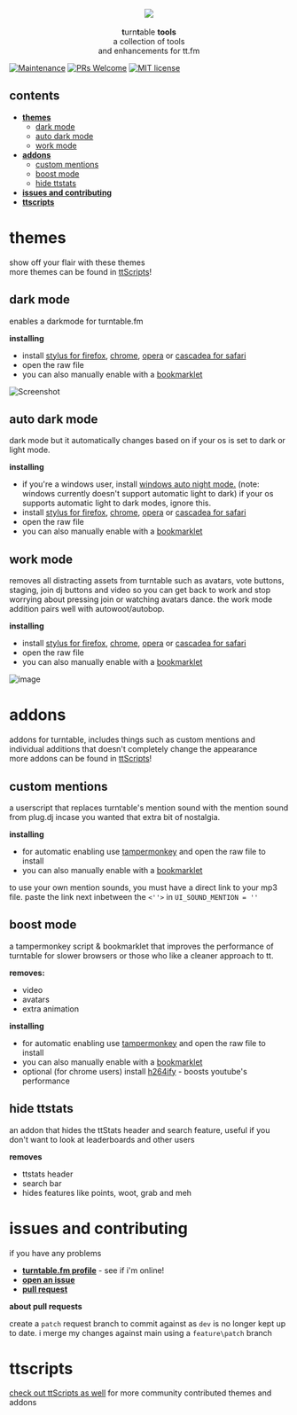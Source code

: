 <p align="center">
  <img src="https://s3.amazonaws.com/assets.turntable.fm/images/index/logo.png"/>
  <br>
  <br><b>t</b>urn<b>t</b>able <b>tools</b>
  <br>a collection of tools
  <br> and enhancements for tt.fm</br>
</p>

[![Maintenance](https://img.shields.io/badge/Maintained%3F-yes-green.svg)](https://GitHub.com/fluteds/tttools/graphs/commit-activity) [![PRs Welcome](https://img.shields.io/badge/PRs-welcome-brightgreen.svg?style=flat-square)](http://makeapullrequest.com) [![MIT license](https://img.shields.io/badge/License-MIT-blue.svg)](https://lbesson.mit-license.org/)

## **contents**

- [**themes**](#themes)
  - [dark mode](#dark-mode)
  - [auto dark mode](#auto-dark-mode)
  - [work mode](#work-mode)
- [**addons**](#addons)
  - [custom mentions](#custom-mentions)
  - [boost mode](#boost-mode)
  - [hide ttstats](#hide-ttstats)
- [**issues and contributing**](#issues-and-contributing)
- [**ttscripts**](#ttscripts)

# **themes**

show off your flair with these themes
<br>more themes can be found in [ttScripts](https://fluted.xyz/ttscripts)!

## dark mode

enables a darkmode for turntable.fm

**installing**

- install [stylus for firefox](https://addons.mozilla.org/en-US/firefox/addon/styl-us/), [chrome](https://chrome.google.com/webstore/detail/stylus/clngdbkpkpeebahjckkjfobafhncgmne), [opera](https://addons.opera.com/en-gb/extensions/details/stylus/) or [cascadea for safari](https://cascadea.app/)
- open the raw file
- you can also manually enable with a [bookmarklet](http://fluted.xyz/tttools/)

![Screenshot](https://user-images.githubusercontent.com/34608301/111393018-b6d8ea80-86af-11eb-87b3-b366abec39b2.png)

## auto dark mode

dark mode but it automatically changes based on if your os is set to dark or light mode.

**installing**

- if you're a windows user, install [windows auto night mode.](https://github.com/Armin2208/Windows-Auto-Night-Mode/releases/tag/3.0) (note: windows currently doesn't support automatic light to dark) if your os supports automatic light to dark modes, ignore this.
- install [stylus for firefox](https://addons.mozilla.org/en-US/firefox/addon/styl-us/), [chrome](https://chrome.google.com/webstore/detail/stylus/clngdbkpkpeebahjckkjfobafhncgmne), [opera](https://addons.opera.com/en-gb/extensions/details/stylus/) or [cascadea for safari](https://cascadea.app/)
- open the raw file
- you can also manually enable with a [bookmarklet](http://fluted.xyz/tttools/)

## work mode

removes all distracting assets from turntable such as avatars, vote buttons, staging, join dj buttons and video so you can get back to work and stop worrying about pressing join or watching avatars dance. the work mode addition pairs well with autowoot/autobop.

**installing**

- install [stylus for firefox](https://addons.mozilla.org/en-US/firefox/addon/styl-us/), [chrome](https://chrome.google.com/webstore/detail/stylus/clngdbkpkpeebahjckkjfobafhncgmne), [opera](https://addons.opera.com/en-gb/extensions/details/stylus/) or [cascadea for safari](https://cascadea.app/)
- open the raw file
- you can also manually enable with a [bookmarklet](http://fluted.xyz/tttools/)

![image](https://cdn.discordapp.com/attachments/821424398342553670/823305995009785946/unknown.png)

# **addons**

addons for turntable, includes things such as custom mentions and individual additions that doesn't completely change the appearance
<br>more addons can be found in [ttScripts](https://fluted.xyz/ttscripts)!

## custom mentions

a userscript that replaces turntable's mention sound with the mention sound from plug.dj incase you wanted that extra bit of nostalgia.

**installing**

- for automatic enabling use [tampermonkey](https://chrome.google.com/webstore/detail/tampermonkey/dhdgffkkebhmkfjojejmpbldmpobfkfo) and open the raw file to install
- you can also manually enable with a [bookmarklet](http://fluted.xyz/tttools/)

to use your own mention sounds, you must have a direct link to your mp3 file. paste the link next inbetween the `<''>` in `UI_SOUND_MENTION = ''`

## boost mode

a tampermonkey script & bookmarklet that improves the performance of turntable for slower browsers or those who like a cleaner approach to tt.

**removes:**

- video
- avatars
- extra animation

**installing**

- for automatic enabling use [tampermonkey](https://chrome.google.com/webstore/detail/tampermonkey/dhdgffkkebhmkfjojejmpbldmpobfkfo) and open the raw file to install
- you can also manually enable with a [bookmarklet](http://fluted.xyz/tttools/)
- optional (for chrome users) install [h264ify](https://chrome.google.com/webstore/detail/h264ify/aleakchihdccplidncghkekgioiakgal) - boosts youtube's performance

## hide ttstats

an addon that hides the ttStats header and search feature, useful if you don't want to look at leaderboards and other users

**removes**

- ttstats header
- search bar
- hides features like points, woot, grab and meh

# **issues and contributing**

if you have any problems

- [**turntable.fm profile**](https://ttstats.pinnacleofdestruction.net/user/6048fa3647b5e3001a8f7869) - see if i'm online!
- [**open an issue**](https://github.com/fluteds/tttools/issues?q=is%3Aissue+is%3Aopen+sort%3Aupdated-desc)
- [**pull request**](http://makeapullrequest.com)

**about pull requests**

create a `patch` request branch to commit against as `dev` is no longer kept up to date. i merge my changes against main using a `feature\patch` branch

# **ttscripts**

[check out ttScripts as well](https://fluted.xyz/ttscripts) for more community contributed themes and addons
